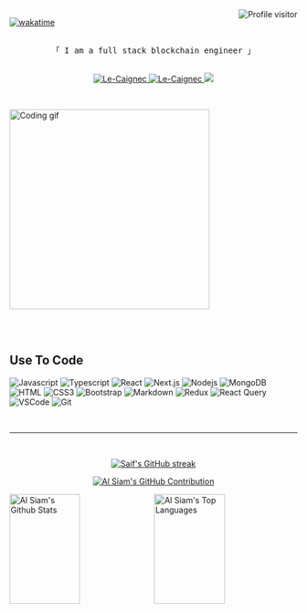 <a href="https://komarev.com/ghpvc/?username=Le-Caignec">
  <img align="right" src="https://komarev.com/ghpvc/?username=Le-Caignec&label=Visitors&color=0e75b6&style=flat" alt="Profile visitor" />
</a>

[![wakatime](https://wakatime.com/badge/user/eebb3dd8-d9b2-40de-9b88-6fd6cac99dbc.svg)](https://wakatime.com/@eebb3dd8-d9b2-40de-9b88-6fd6cac99dbc)

<p align="center"> 
  <samp>
    <br>
    「 I am a full stack blockchain engineer 」
    <br>
    <br>
  </samp>
</p>

<p align="center">
 <a href="https://Le-Caignec.com" target="blank">
  <img src="https://img.shields.io/badge/Website-DC143C?style=for-the-badge&logo=medium&logoColor=white" alt="Le-Caignec" />
 </a>
 <a href="https://linkedin.com/in/al-siam" target="_blank">
  <img src="https://img.shields.io/badge/LinkedIn-0077B5?style=for-the-badge&logo=linkedin&logoColor=white" alt="Le-Caignec"/>
 </a>

 <a href="https://twitter.com/_Le-Caignec" target="_blank">
  <img src="https://img.shields.io/badge/Twitter-1DA1F2?style=for-the-badge&logo=twitter&logoColor=white" />
 </a>
</p>
<br />

<p>
 <img width="350" src="/assets/eth.gif" alt="Coding gif" />
</p>

<br/>
<br/>

## Use To Code

![Javascript](https://img.shields.io/badge/Javascript-F0DB4F?style=for-the-badge&labelColor=black&logo=javascript&logoColor=F0DB4F)
![Typescript](https://img.shields.io/badge/Typescript-007acc?style=for-the-badge&labelColor=black&logo=typescript&logoColor=007acc)
![React](https://img.shields.io/badge/-React-61DBFB?style=for-the-badge&labelColor=black&logo=react&logoColor=61DBFB)
![Next.js](https://img.shields.io/badge/next.js-000000?style=for-the-badge&logo=nextdotjs&logoColor=white)
![Nodejs](https://img.shields.io/badge/Nodejs-3C873A?style=for-the-badge&labelColor=black&logo=node.js&logoColor=3C873A)
![MongoDB](https://img.shields.io/badge/MongoDB-4EA94B?style=for-the-badge&logo=mongodb&logoColor=white)
![HTML](https://img.shields.io/badge/HTML5-E34F26?style=for-the-badge&logo=html5&logoColor=white)
![CSS3](https://img.shields.io/badge/CSS3-1572B6?style=for-the-badge&logo=css3&logoColor=white)
![Bootstrap](https://img.shields.io/badge/Bootstrap-563D7C?style=for-the-badge&logo=bootstrap&logoColor=white)
![Markdown](https://img.shields.io/badge/Markdown-000000?style=for-the-badge&logo=markdown&logoColor=white)
![Redux](https://img.shields.io/badge/Redux-593D88?style=for-the-badge&logo=redux&logoColor=white)
![React Query](https://img.shields.io/badge/-React_Query-FF4154?style=for-the-badge&logo=react%20query&logoColor=white)
![VSCode](https://img.shields.io/badge/Visual_Studio-0078d7?style=for-the-badge&logo=visual%20studio&logoColor=white)
![Git](https://img.shields.io/badge/Git-F05032?style=for-the-badge&logo=git&logoColor=white)

<br/>
<hr/>
<br/>

<p align="center">
  <a href="https://github.com/Le-Caignec">
    <img src="https://github-readme-streak-stats.herokuapp.com/?user=Le-Caignec&theme=radical&border=7F3FBF&background=0D1117" alt="Saif's GitHub streak"/>
  </a>
</p>

<p align="center">
  <a href="https://github.com/Le-Caignec">
    <img src="https://github-profile-summary-cards.vercel.app/api/cards/profile-details?username=Le-Caignec&theme=radical" alt="Al Siam's GitHub Contribution"/>
  </a>
</p>

<a> 
    <a href="https://github.com/Le-Caignec"><img alt="Al Siam's Github Stats" src="https://denvercoder1-github-readme-stats.vercel.app/api?username=Le-Caignec&show_icons=true&count_private=true&theme=react&border_color=7F3FBF&bg_color=0D1117&title_color=F85D7F&icon_color=F8D866" height="192px" width="49.5%"/></a>
  <a href="https://github.com/Le-Caignec"><img alt="Al Siam's Top Languages" src="https://denvercoder1-github-readme-stats.vercel.app/api/top-langs/?username=Le-Caignec&langs_count=8&layout=compact&theme=react&border_color=7F3FBF&bg_color=0D1117&title_color=F85D7F&icon_color=F8D866" height="192px" width="49.5%"/></a>
  <br/>
</a>

